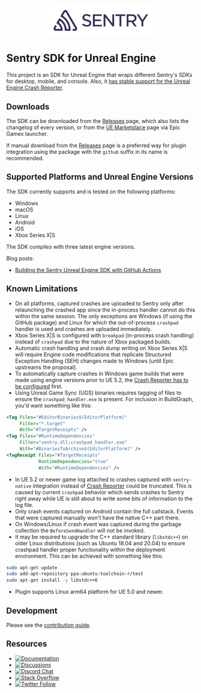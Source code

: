 <p align="center">
  <a href="https://sentry.io" target="_blank" align="left">
    <img src="https://raw.githubusercontent.com/getsentry/sentry-unity/main/.github/sentry-wordmark-dark-400x119.svg" width="280">
  </a>
  <br />
</p>
<p align="center">

Sentry SDK for Unreal Engine
===========

This project is an SDK for Unreal Engine that wraps different Sentry's SDKs for desktop, mobile, and console. Also, it [has stable support for the Unreal Engine Crash Reporter](https://docs.sentry.io/platforms/unreal/setup-crashreport/).

## Downloads

The SDK can be downloaded from the [Releases] page, which also lists the
changelog of every version, or from the [UE Marketplace] page via Epic Games launcher.

[Releases]: https://github.com/getsentry/sentry-unreal/releases
[UE Marketplace]: https://www.unrealengine.com/marketplace/en-US/product/sentry-01

If manual download from the [Releases] page is a preferred way for plugin integration using the package with the `github` suffix in its name is recommended.

## Supported Platforms and Unreal Engine Versions

The SDK currently supports and is tested on the following platforms:

- Windows
- macOS
- Linux
- Android
- iOS
- Xbox Series X|S

The SDK compiles with three latest engine versions.

Blog posts:

- [Building the Sentry Unreal Engine SDK with GitHub Actions](https://blog.sentry.io/building-the-sentry-unreal-engine-sdk-with-github-actions/)

## Known Limitations

- On all platforms, captured crashes are uploaded to Sentry only after relaunching the crashed app since the in-process handler cannot do this within the same session. The only exceptions are Windows (if using the GitHub package) and Linux for which the out-of-process `crashpad` handler is used and crashes are uploaded immediately.
- Xbox Series X|S is configured with `breakpad` (in-process crash handling) instead of `crashpad` due to the nature of Xbox packaged builds.
- Automatic crash handling and crash dump writing on Xbox Series X|S will require Engine code modifications that replicate Structured Exception Handling (SEH) changes made to Windows (until Epic upstreams the proposal).
- To automatically capture crashes in Windows game builds that were made using engine versions prior to UE 5.2, the [Crash Reporter has to be configured](https://docs.sentry.io/platforms/unreal/setup-crashreport/) first.
- Using Unreal Game Sync (UGS) binaries requires tagging of files to ensure the `crashpad_handler.exe` is present. For inclusion in BuildGraph, you'd want something like this:

```xml
<Tag Files="#EditorBinaries$(EditorPlatform)" 
     Filter="*.target" 
     With="#TargetReceipts" />
<Tag Files="#RuntimeDependencies"
     Filter="sentry.dll;crashpad_handler.exe"
     With="#BinariesToArchive$(EditorPlatform)" />
<TagReceipt Files="#TargetReceipts"
            RuntimeDependencies="true"
            With="#RuntimeDependencies" />
 ```

- In UE 5.2 or newer game log attached to crashes captured with `sentry-native` integration instead of [Crash Reporter](https://docs.sentry.io/platforms/unreal/setup-crashreport/) could be truncated. This is caused by current `crashpad` behavior which sends crashes to Sentry right away while UE is still about to write some bits of information to the log file.
- Only crash events captured on Android contain the full callstack. Events that were captured manually won't have the native C++ part there.
- On Windows/Linux if crash event was captured during the garbage collection the `BeforeSendHandler` will not be invoked.
- It may be required to upgrade the C++ standard library (`libstdc++`) on older Linux distributions (such as Ubuntu 18.04 and 20.04) to ensure crashpad handler proper functionality within the deployment environment. This can be achieved with something like this:

```bash
sudo apt-get update
sudo add-apt-repository ppa:ubuntu-toolchain-r/test
sudo apt-get install -y libstdc++6
```

- Plugin supports Linux arm64 platform for UE 5.0 and newer.

## Development

Please see the [contribution guide](./CONTRIBUTING.md).

## Resources

- [![Documentation](https://img.shields.io/badge/documentation-sentry.io-green.svg)](https://docs.sentry.io/platforms/unreal/)
- [![Discussions](https://img.shields.io/github/discussions/getsentry/sentry-unreal.svg)](https://github.com/getsentry/sentry-unreal/discussions)
- [![Discord Chat](https://img.shields.io/discord/621778831602221064?logo=discord&logoColor=ffffff&color=7389D8)](https://discord.gg/PXa5Apfe7K)  
- [![Stack Overflow](https://img.shields.io/badge/stack%20overflow-sentry-green.svg)](http://stackoverflow.com/questions/tagged/sentry)
- [![Twitter Follow](https://img.shields.io/twitter/follow/getsentry?label=getsentry&style=social)](https://twitter.com/intent/follow?screen_name=getsentry)
